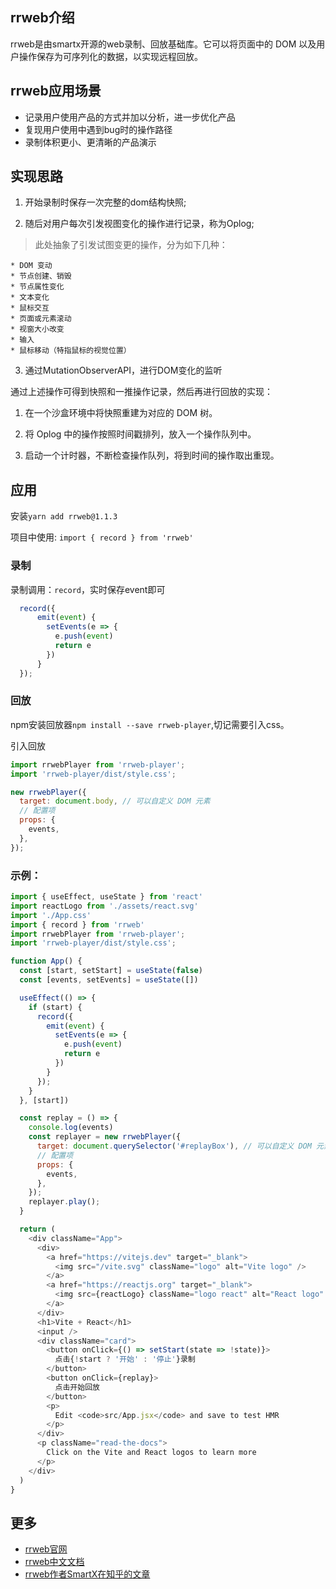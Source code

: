 ## rrweb介绍

rrweb是由smartx开源的web录制、回放基础库。它可以将⻚⾯中的 DOM 以及⽤户操作保存为可序列化的数据，以实现远程回放。

## rrweb应用场景

* 记录⽤户使⽤产品的⽅式并加以分析，进⼀步优化产品
* 复现用户使用中遇到bug时的操作路径
* 录制体积更小、更清晰的产品演示
## 实现思路

1. 开始录制时保存一次完整的dom结构快照;

2. 随后对用户每次引发视图变化的操作进行记录，称为Oplog;

  > 此处抽象了引发试图变更的操作，分为如下几种：

    * DOM 变动
    * 节点创建、销毁
    * 节点属性变化
    * ⽂本变化
    * ⿏标交互
    * ⻚⾯或元素滚动
    * 视窗⼤⼩改变
    * 输⼊
    * ⿏标移动（特指⿏标的视觉位置）

3. 通过MutationObserverAPI，进行DOM变化的监听

通过上述操作可得到快照和一推操作记录，然后再进行回放的实现：

1. 在⼀个沙盒环境中将快照重建为对应的 DOM 树。

2. 将 Oplog 中的操作按照时间戳排列，放⼊⼀个操作队列中。

3. 启动⼀个计时器，不断检查操作队列，将到时间的操作取出重现。

## 应用

安装`yarn add rrweb@1.1.3`

项目中使用: `import { record } from 'rrweb'`

### 录制

录制调用：`record`，实时保存event即可

```js
  record({
      emit(event) {
        setEvents(e => {
          e.push(event)
          return e
        })
      }
  });
```
### 回放

npm安装回放器`npm install --save rrweb-player`,切记需要引入css。

引入回放
```js
import rrwebPlayer from 'rrweb-player';
import 'rrweb-player/dist/style.css';

new rrwebPlayer({
  target: document.body, // 可以自定义 DOM 元素
  // 配置项
  props: {
    events,
  },
});
```

### 示例：
```js
import { useEffect, useState } from 'react'
import reactLogo from './assets/react.svg'
import './App.css'
import { record } from 'rrweb'
import rrwebPlayer from 'rrweb-player';
import 'rrweb-player/dist/style.css';

function App() {
  const [start, setStart] = useState(false)
  const [events, setEvents] = useState([])

  useEffect(() => {
    if (start) {
      record({
        emit(event) {
          setEvents(e => {
            e.push(event)
            return e
          })
        }
      });
    }
  }, [start])

  const replay = () => {
    console.log(events)
    const replayer = new rrwebPlayer({
      target: document.querySelector('#replayBox'), // 可以自定义 DOM 元素
      // 配置项
      props: {
        events,
      },
    });
    replayer.play();
  }

  return (
    <div className="App">
      <div>
        <a href="https://vitejs.dev" target="_blank">
          <img src="/vite.svg" className="logo" alt="Vite logo" />
        </a>
        <a href="https://reactjs.org" target="_blank">
          <img src={reactLogo} className="logo react" alt="React logo" />
        </a>
      </div>
      <h1>Vite + React</h1>
      <input />
      <div className="card">
        <button onClick={() => setStart(state => !state)}>
          点击{!start ? '开始' : '停止'}录制
        </button>
        <button onClick={replay}>
          点击开始回放
        </button>
        <p>
          Edit <code>src/App.jsx</code> and save to test HMR
        </p>
      </div>
      <p className="read-the-docs">
        Click on the Vite and React logos to learn more
      </p>
    </div>
  )
}
```


## 更多

* [rrweb官网](https://www.rrweb.io/)
* [rrweb中文文档](https://github.com/rrweb-io/rrweb/blob/master/guide.zh_CN.md)
* [rrweb作者SmartX在知乎的文章](https://zhuanlan.zhihu.com/p/60639266)